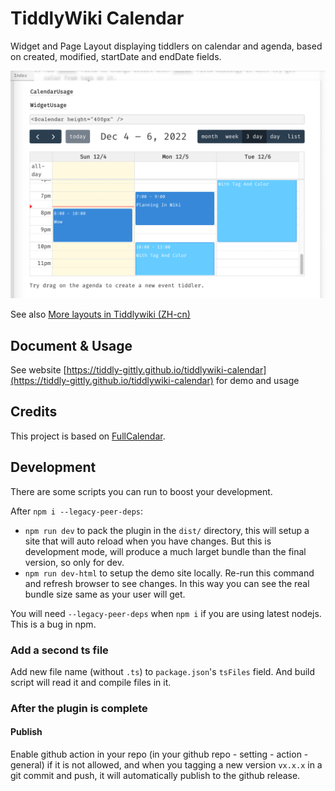 # TiddlyWiki Calendar

Widget and Page Layout displaying tiddlers on calendar and agenda, based on created, modified, startDate and endDate fields.

![screenshot](screenshots/demosite.png)

See also [More layouts in Tiddlywiki (ZH-cn)](https://zhuanlan.zhihu.com/p/601040724)

## Document & Usage

See website [https://tiddly-gittly.github.io/tiddlywiki-calendar](https://tiddly-gittly.github.io/tiddlywiki-calendar) for demo and usage

## Credits

This project is based on [FullCalendar](https://github.com/fullcalendar/fullcalendar).

## Development

There are some scripts you can run to boost your development.

After `npm i --legacy-peer-deps`:

- `npm run dev` to pack the plugin in the `dist/` directory, this will setup a site that will auto reload when you have changes. But this is development mode, will produce a much larget bundle than the final version, so only for dev.
- `npm run dev-html` to setup the demo site locally. Re-run this command and refresh browser to see changes. In this way you can see the real bundle size same as your user will get.

You will need `--legacy-peer-deps` when `npm i` if you are using latest nodejs. This is a bug in npm.

### Add a second ts file

Add new file name (without `.ts`) to `package.json`'s `tsFiles` field. And build script will read it and compile files in it.

### After the plugin is complete

#### Publish

Enable github action in your repo (in your github repo - setting - action - general) if it is not allowed, and when you tagging a new version `vx.x.x` in a git commit and push, it will automatically publish to the github release.
